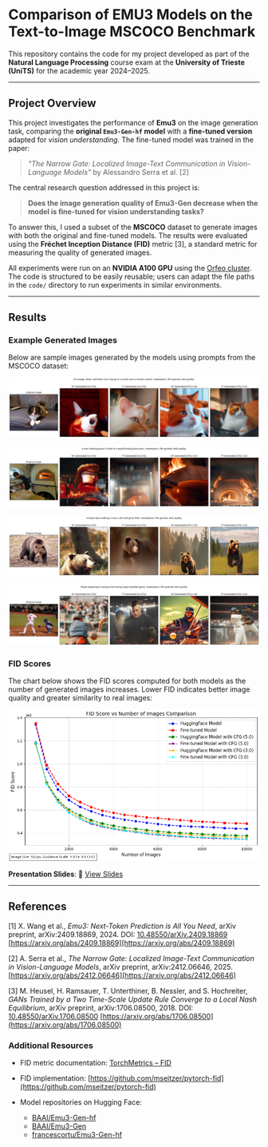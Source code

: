 # Comparison of EMU3 Models on the Text-to-Image MSCOCO Benchmark

This repository contains the code for my project developed as part of the **Natural Language Processing** course exam at the **University of Trieste (UniTS)** for the academic year 2024–2025.

---

## Project Overview

This project investigates the performance of **Emu3** on the image generation task, comparing the **original `Emu3-Gen-hf` model** with a **fine-tuned version** adapted for *vision understanding*. The fine-tuned model was trained in the paper:

> *"The Narrow Gate: Localized Image-Text Communication in Vision-Language Models"* by Alessandro Serra et al. \[2]

The central research question addressed in this project is:

> **Does the image generation quality of Emu3-Gen decrease when the model is fine-tuned for vision understanding tasks?**

To answer this, I used a subset of the **MSCOCO** dataset to generate images with both the original and fine-tuned models. The results were evaluated using the **Fréchet Inception Distance (FID)** metric \[3], a standard metric for measuring the quality of generated images.

All experiments were run on an **NVIDIA A100 GPU** using the [Orfeo cluster](https://orfeo-doc.areasciencepark.it/). The code is structured to be easily reusable; users can adapt the file paths in the `code/` directory to run experiments in similar environments.

---

## Results

### Example Generated Images

Below are sample images generated by the models using prompts from the MSCOCO dataset:

![cat-on-couch](plots/quintuplet_512_cfg5.0_000000309237.png)

![man-making-pizzas](plots/quintuplet_512_cfg5.0_000000142687.png)

![brown-bear-walking](plots/quintuplet_512_cfg5.0_000000348669.png)

![baseball-player](plots/quintuplet_512_cfg5.0_000000431660.png)

### FID Scores

The chart below shows the FID scores computed for both models as the number of generated images increases. Lower FID indicates better image quality and greater similarity to real images:

![FID Scores](results/FID_vs_num_images.png)

**Presentation Slides**: 📑 [View Slides](https://docs.google.com/presentation/d/1qpJRKUeZMtBM81mmu5PsaGFME349ORBOHhuBfroazvw/edit?usp=sharing)

---

## References

\[1] X. Wang et al., *Emu3: Next-Token Prediction is All You Need*, arXiv preprint, arXiv:2409.18869, 2024. DOI: [10.48550/arXiv.2409.18869](https://doi.org/10.48550/arXiv.2409.18869)
[https://arxiv.org/abs/2409.18869](https://arxiv.org/abs/2409.18869)

\[2] A. Serra et al., *The Narrow Gate: Localized Image-Text Communication in Vision-Language Models*, arXiv preprint, arXiv:2412.06646, 2025.
[https://arxiv.org/abs/2412.06646](https://arxiv.org/abs/2412.06646)

\[3] M. Heusel, H. Ramsauer, T. Unterthiner, B. Nessler, and S. Hochreiter, *GANs Trained by a Two Time-Scale Update Rule Converge to a Local Nash Equilibrium*, arXiv preprint, arXiv:1706.08500, 2018. DOI: [10.48550/arXiv.1706.08500](https://doi.org/10.48550/arXiv.1706.08500)
[https://arxiv.org/abs/1706.08500](https://arxiv.org/abs/1706.08500)

### Additional Resources

* FID metric documentation: [TorchMetrics – FID](https://lightning.ai/docs/torchmetrics/stable/image/frechet_inception_distance.html)
* FID implementation: [https://github.com/mseitzer/pytorch-fid](https://github.com/mseitzer/pytorch-fid)
* Model repositories on Hugging Face:

  * [BAAI/Emu3-Gen-hf](https://huggingface.co/BAAI/Emu3-Gen-hf)
  * [BAAI/Emu3-Gen](https://huggingface.co/BAAI/Emu3-Gen)
  * [francescortu/Emu3-Gen-hf](https://huggingface.co/francescortu/Emu3-Gen-hf)
